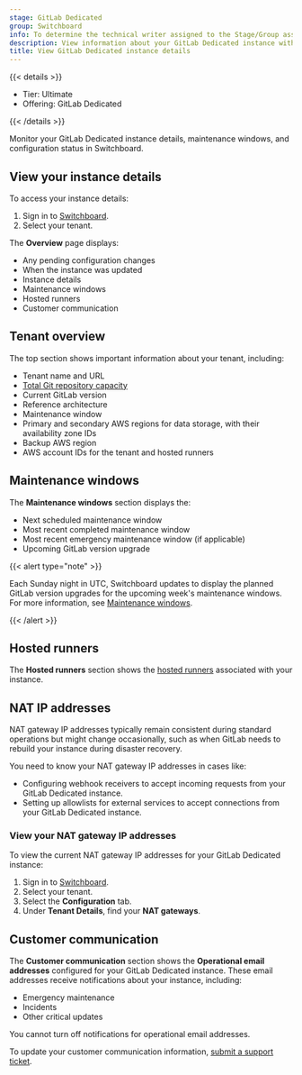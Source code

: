 ```yaml
---
stage: GitLab Dedicated
group: Switchboard
info: To determine the technical writer assigned to the Stage/Group associated with this page, see https://handbook.gitlab.com/handbook/product/ux/technical-writing/#assignments
description: View information about your GitLab Dedicated instance with Switchboard.
title: View GitLab Dedicated instance details
---
```


{{< details >}}

- Tier: Ultimate
- Offering: GitLab Dedicated

{{< /details >}}

Monitor your GitLab Dedicated instance details, maintenance windows, and configuration status in Switchboard.

## View your instance details

To access your instance details:

1. Sign in to [Switchboard](https://console.gitlab-dedicated.com/).
1. Select your tenant.

The **Overview** page displays:

- Any pending configuration changes
- When the instance was updated
- Instance details
- Maintenance windows
- Hosted runners
- Customer communication

## Tenant overview

The top section shows important information about your tenant, including:

- Tenant name and URL
- [Total Git repository capacity](create_instance/storage_types.md#view-repository-storage-per-gitaly-node)
- Current GitLab version
- Reference architecture
- Maintenance window
- Primary and secondary AWS regions for data storage, with their availability zone IDs
- Backup AWS region
- AWS account IDs for the tenant and hosted runners

## Maintenance windows

The **Maintenance windows** section displays the:

- Next scheduled maintenance window
- Most recent completed maintenance window
- Most recent emergency maintenance window (if applicable)
- Upcoming GitLab version upgrade

{{< alert type="note" >}}

Each Sunday night in UTC, Switchboard updates to display the planned GitLab version upgrades for the upcoming week's maintenance windows. For more information, see [Maintenance windows](maintenance.md#maintenance-windows).

{{< /alert >}}

## Hosted runners

The **Hosted runners** section shows the [hosted runners](hosted_runners.md) associated with your instance.

## NAT IP addresses

NAT gateway IP addresses typically remain consistent during standard operations but might change occasionally, such as when GitLab needs to rebuild your instance during disaster recovery.

You need to know your NAT gateway IP addresses in cases like:

- Configuring webhook receivers to accept incoming requests from your GitLab Dedicated instance.
- Setting up allowlists for external services to accept connections from your GitLab Dedicated instance.

### View your NAT gateway IP addresses

To view the current NAT gateway IP addresses for your GitLab Dedicated instance:

1. Sign in to [Switchboard](https://console.gitlab-dedicated.com/).
1. Select your tenant.
1. Select the **Configuration** tab.
1. Under **Tenant Details**, find your **NAT gateways**.

## Customer communication

The **Customer communication** section shows the **Operational email addresses** configured for your GitLab Dedicated instance. These email addresses receive notifications about your instance, including:

- Emergency maintenance
- Incidents
- Other critical updates

You cannot turn off notifications for operational email addresses.

To update your customer communication information, [submit a support ticket](https://support.gitlab.com/hc/en-us/requests/new?ticket_form_id=4414917877650).
